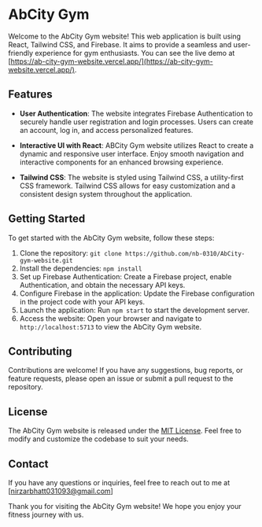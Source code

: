 # AbCity Gym

Welcome to the AbCity Gym website! This web application is built using React, Tailwind CSS, and Firebase. It aims to provide a seamless and user-friendly experience for gym enthusiasts. You can see the live demo at [https://ab-city-gym-website.vercel.app/](https://ab-city-gym-website.vercel.app/).

## Features

-   **User Authentication**: The website integrates Firebase Authentication to securely handle user registration and login processes. Users can create an account, log in, and access personalized features.
    
-   **Interactive UI with React**: ABCity Gym website utilizes React to create a dynamic and responsive user interface. Enjoy smooth navigation and interactive components for an enhanced browsing experience.
    
-   **Tailwind CSS**: The website is styled using Tailwind CSS, a utility-first CSS framework. Tailwind CSS allows for easy customization and a consistent design system throughout the application.

## Getting Started

To get started with the AbCity Gym website, follow these steps:

1.  Clone the repository: `git clone https://github.com/nb-0310/AbCity-gym-website.git`
2.  Install the dependencies: `npm install`
3.  Set up Firebase Authentication: Create a Firebase project, enable Authentication, and obtain the necessary API keys.
4.  Configure Firebase in the application: Update the Firebase configuration in the project code with your API keys.
5.  Launch the application: Run `npm start` to start the development server.
6.  Access the website: Open your browser and navigate to `http://localhost:5713` to view the AbCity Gym website.

## Contributing

Contributions are welcome! If you have any suggestions, bug reports, or feature requests, please open an issue or submit a pull request to the repository.

## License

The AbCity Gym website is released under the [MIT License](https://chat.openai.com/LICENSE). Feel free to modify and customize the codebase to suit your needs.

## Contact

If you have any questions or inquiries, feel free to reach out to me at [nirzarbhatt031093@gmail.com]

Thank you for visiting the AbCity Gym website! We hope you enjoy your fitness journey with us.
